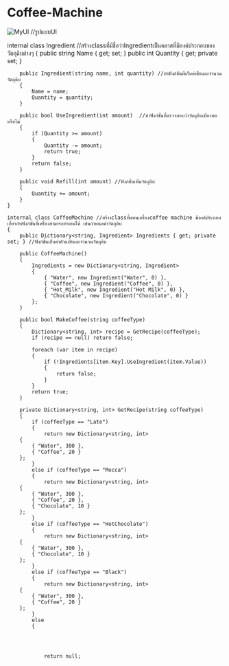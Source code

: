 # Coffee-Machine

![MyUI](https://github.com/user-attachments/assets/b1f26400-3033-42ee-9587-f0b9e0a062d0)
//รูปแบบUI


internal class Ingredient //สร้างclassที่มีชื่อว่าIngredientเป็นคลาสที่มีองค์ประกอบของวัตถุดิบต่างๆ
    {
        public string Name { get; set; }
        public int Quantity { get; private set; }

        public Ingredient(string name, int quantity) //ทำฟังก์ชั่นที่เก็บค่าชื่อและจำนวนวัตถุดิบ
        {
            Name = name;
            Quantity = quantity;
        }

        public bool UseIngredient(int amount)  //ทำฟังก์ชั่นที่ตรวจสอบว่าวัตถุดิบเพียงพอหรือไม่
        {
            if (Quantity >= amount)
            {
                Quantity -= amount;
                return true;
            }
            return false;
        }

        public void Refill(int amount) //ฟังก์ชั่นเพิ่มวัตถุดิบ
        {
            Quantity += amount;
        }
    }

    internal class CoffeeMachine //สร้างclassที่แทนเครื่องcoffee machine มีองค์ประกอบเกี่ยวกับฟังก์ชั่นที่เครื่องสามารถทำงานได้ เช่นกำหนดค่าวัตถุดิบ
    {
        public Dictionary<string, Ingredient> Ingredients { get; private set; } //ฟังก์ชั่นเก็บค่าตัวแปรและจำนวนวัตถุดิบ

        public CoffeeMachine()
        {
            Ingredients = new Dictionary<string, Ingredient>
            {
                { "Water", new Ingredient("Water", 0) },
                { "Coffee", new Ingredient("Coffee", 0) },
                { "Hot_Milk", new Ingredient("Hot Milk", 0) },
                { "Chocolate", new Ingredient("Chocolate", 0) }
            };
        }

        public bool MakeCoffee(string coffeeType)
        {
            Dictionary<string, int> recipe = GetRecipe(coffeeType);
            if (recipe == null) return false;

            foreach (var item in recipe)
            {
                if (!Ingredients[item.Key].UseIngredient(item.Value))
                {
                    return false;
                }
            }
            return true;
        }

        private Dictionary<string, int> GetRecipe(string coffeeType)
        {
            if (coffeeType == "Late")
            {
                return new Dictionary<string, int>
        {
            { "Water", 300 },
            { "Coffee", 20 }
        };
            }
            else if (coffeeType == "Mocca")
            {
                return new Dictionary<string, int>
        {
            { "Water", 300 },
            { "Coffee", 20 },
            { "Chocolate", 10 }
        };
            }
            else if (coffeeType == "HotChocolate")
            {
                return new Dictionary<string, int>
        {
            { "Water", 300 },
            { "Chocolate", 10 }
        };
            }
            else if (coffeeType == "Black")
            {
                return new Dictionary<string, int>
        {
            { "Water", 300 },
            { "Coffee", 20 }
        };
            }
            else
            {



            
                return null;
